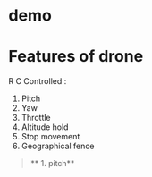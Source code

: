 # demo
# Features of drone
R C Controlled : 

1. Pitch 
2. Yaw
3. Throttle
4. Altitude hold
5. Stop movement
6. Geographical fence

> ** 1. pitch**




